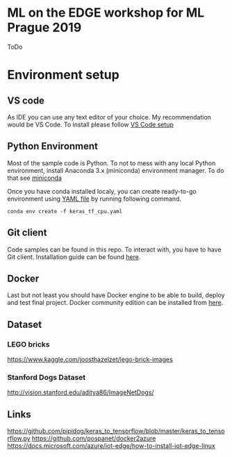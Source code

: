 # ML on the EDGE workshop for ML Prague 2019
ToDo
# Environment setup

## VS code

As IDE you can use any text editor of your choice. My recommendation would be VS Code. To install please follow [VS Code setup](https://code.visualstudio.com/docs/setup/setup-overview) 

## Python Environment

Most of the sample code is Python. To not to mess with any local Python environment, install Anaconda 3.x (miniconda) environment manager. To do that see [miniconda](https://conda.io/en/latest/miniconda.html)

Once you have conda installed localy, you can create ready-to-go environment using [YAML file](keras_tf_cpu.yaml) by running following command.

`conda env create -f keras_tf_cpu.yaml`

## Git client

Code samples can be found in this repo. To interact with, you have to have Git client. Installation guide can be found [here](https://git-scm.com/book/en/v2/Getting-Started-Installing-Git).

## Docker

Last but not least you should have Docker engine to be able to build, deploy and test final project. Docker community edition can be installed from [here](https://hub.docker.com/search/?type=edition&offering=community).

## Dataset

### LEGO bricks
https://www.kaggle.com/joosthazelzet/lego-brick-images

### Stanford Dogs Dataset
http://vision.stanford.edu/aditya86/ImageNetDogs/

## Links
https://github.com/pipidog/keras_to_tensorflow/blob/master/keras_to_tensorflow.py
https://github.com/pospanet/docker2azure
https://docs.microsoft.com/azure/iot-edge/how-to-install-iot-edge-linux
